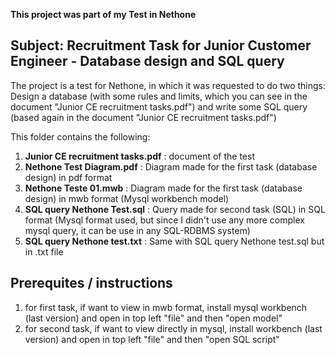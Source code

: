 **This project was part of my Test in Nethone**

## Subject: Recruitment Task for Junior Customer Engineer - Database design and SQL query

The project is a test for Nethone, in which it was requested to do two things: Design a database (with some rules and limits, which you can see in the document "Junior CE recruitment tasks.pdf") and write some SQL query (based again in the document "Junior CE recruitment tasks.pdf") 

This folder contains the following: 

1) **Junior CE recruitment tasks.pdf** : document of the test
2) **Nethone Test Diagram.pdf** : Diagram made for the first task (database design) in pdf format
3) **Nethone Teste 01.mwb** : Diagram made for the first task (database design) in mwb format (Mysql workbench model)
4) **SQL query Nethone Test.sql** : Query made for second task (SQL) in SQL format (Mysql format used, but since I didn't use any more complex mysql query, it can be use in any SQL-RDBMS system)
5) **SQL query Nethone test.txt** : Same with SQL query Nethone test.sql but in .txt file

## Prerequites / instructions
1) for first task, if want to view in mwb format, install mysql workbench (last version) and open in top left "file" and then "open model"
2) for second task, if want to view directly in mysql, install workbench (last version) and open in top left "file" and then "open SQL script"

